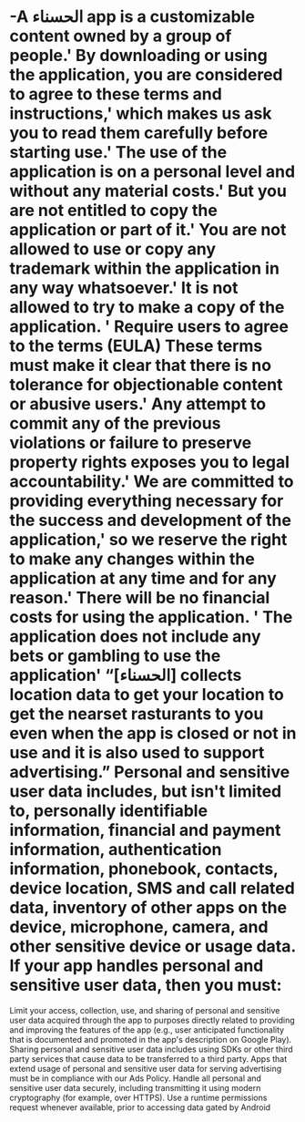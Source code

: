 # -A الحسناء app is a customizable content owned by a group of people.' By downloading or using the application, you are considered to agree to these terms and instructions,' which makes us ask you to read them carefully before starting use.' The use of the application is on a personal level and without any material costs.' But you are not entitled to copy the application or part of it.' You are not allowed to use or copy any trademark within the application in any way whatsoever.' It is not allowed to try to make a copy of the application. ' Require users to agree to the terms (EULA) These terms must make it clear that there is no tolerance for objectionable content or abusive users.' Any attempt to commit any of the previous violations or failure to preserve property rights exposes you to legal accountability.' We are committed to providing everything necessary for the success and development of the application,' so we reserve the right to make any changes within the application at any time and for any reason.' There will be no financial costs for using the application. ' The application does not include any bets or gambling to use the application' “[الحسناء] collects location data to get your location to get the nearset rasturants to you even when the app is closed or not in use and it is also used to support advertising.” Personal and sensitive user data includes, but isn't limited to, personally identifiable information, financial and payment information, authentication information, phonebook, contacts, device location, SMS and call related data, inventory of other apps on the device, microphone, camera, and other sensitive device or usage data. If your app handles personal and sensitive user data, then you must:

Limit your access, collection, use, and sharing of personal and sensitive user data acquired through the app to purposes directly related to providing and improving the features of the app (e.g., user anticipated functionality that is documented and promoted in the app's description on Google Play). Sharing personal and sensitive user data includes using SDKs or other third party services that cause data to be transferred to a third party. Apps that extend usage of personal and sensitive user data for serving advertising must be in compliance with our Ads Policy. Handle all personal and sensitive user data securely, including transmitting it using modern cryptography (for example, over HTTPS). Use a runtime permissions request whenever available, prior to accessing data gated by Android
